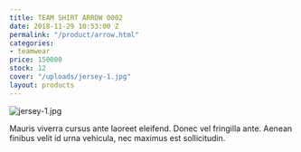 ```yaml
---
title: TEAM SHIRT ARROW 0002
date: 2018-11-29 10:53:00 Z
permalink: "/product/arrow.html"
categories:
- teamwear
price: 150000
stock: 12
cover: "/uploads/jersey-1.jpg"
layout: products
---
```


![jersey-1.jpg](/uploads/jersey-1.jpg)

Mauris viverra cursus ante laoreet eleifend. Donec vel fringilla ante. Aenean finibus velit id urna vehicula, nec maximus est sollicitudin.